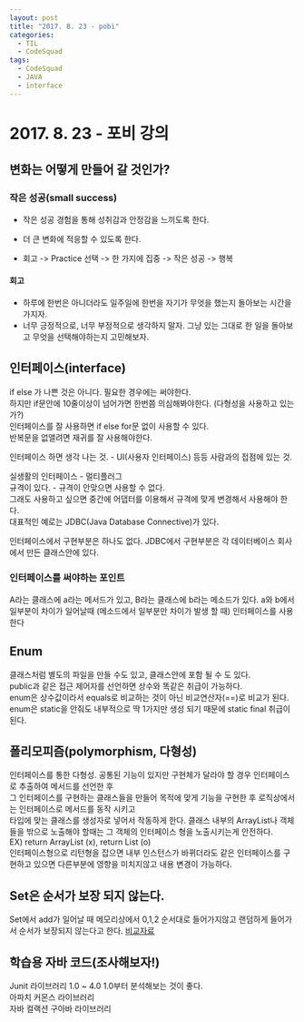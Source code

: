 ```yaml
---
layout: post
title: "2017. 8. 23 - pobi"
categories:
  - TIL
  - CodeSquad
tags:
  - CodeSquad
  - JAVA
  - interface
---
```

# 2017. 8. 23 - 포비 강의

## 변화는 어떻게 만들어 갈 것인가?

### 작은 성공(small success)
* 작은 성공 경험을 통해 성취감과 안정감을 느끼도록 한다.
* 더 큰 변화에 적응할 수 있도록 한다.

* 회고 -> Practice 선택 -> 한 가지에 집중 -> 작은 성공 -> 행복

#### 회고
* 하루에 한번은 아니더라도 일주일에 한번을 자기가 무엇을 했는지 돌아보는 시간을 가지자.
* 너무 긍정적으로, 너무 부정적으로 생각하지 말자. 그냥 있는 그대로 한 일을 돌아보고 무엇을 선택해야하는지 고민해보자.

## 인터페이스(interface)
  if else 가 나쁜 것은 아니다. 필요한 경우에는 써야한다.   
  하지만 if문안에 10줄이상이 넘어가면 한번쯤 의심해봐야한다. (다형성을 사용하고 있는가?)   
  인터페이스를 잘 사용하면 if else for문 없이 사용할 수 있다.   
  반복문을 없앨려면 재귀를 잘 사용해야한다.

  인터페이스 하면 생각 나는 것. - UI(사용자 인터페이스) 등등 사람과의 접점에 있는 것.   

  실생활의 인터페이스 - 멀티플러그    
  규격이 있다. - 규격이 안맞으면 사용할 수 없다.    
  그래도 사용하고 싶으면 중간에 어댑터를 이용해서 규격에 맞게 변경해서 사용해야 한다.   
  대표적인 예로는 JDBC(Java Database Connective)가 있다.    

  인터페이스에서 구현부분은 하나도 없다. JDBC에서 구현부분은 각 데이터베이스 회사에서 만든 클래스안에 있다.   

### 인터페이스를 써야하는 포인트
  A라는 클래스에 a라는 메서드가 있고, B라는 클래스에 b라는 메소드가 있다. a와 b에서 일부분이 차이가 일어날때 (메소드에서 일부분만 차이가 발생 할 때) 인터페이스를 사용한다



## Enum
  클래스처럼 별도의 파일을 만들 수도 있고, 클래스안에 포함 될 수 도 있다.    
  public과 같은 접근 제어자를 선언하면 상수와 똑같은 취급이 가능하다.   
  enum은 상수값이라서 equals로 비교하는 것이 아닌 비교연산자(==)로 비교가 된다.
  enum은 static을 안줘도 내부적으로 딱 1가지만 생성 되기 때문에 static final 취급이 된다.

## 폴리모피즘(polymorphism, 다형성)
  인터페이스를 통한 다형성. 공통된 기능이 있지만 구현체가 달라야 할 경우 인터페이스로 추출하여 메서드를 선언한 후   
  그 인터페이스를 구현하는 클래스들을 만들어 목적에 맞게 기능을 구현한 후 로직상에서는 인터페이스로 메서드를 동작 시키고    
  타입에 맞는 클래스를 생성자로 넣어서 작동하게 한다.
  클래스 내부의 ArrayList나 객체들을 밖으로 노출해야 할때는 그 객체의 인터페이스 형을 노출시키는게 안전하다.    
  EX) return ArrayList (x), return List (o)   
  인터페이스형으로 리턴형을 잡으면 내부 인스턴스가 바뀌더라도 같은 인터페이스를 구현하고 있으면 다른부분에 영향을 미치지않고 내용 변경이 가능하다.    

## Set은 순서가 보장 되지 않는다.
  Set에서 add가 일어날 때 메모리상에서 0,1,2 순서대로 들어가지않고 랜덤하게 들어가서 순서가 보장되지 않는다고 한다.
  [비교자료](http://blog.kuby.co.kr/28)

## 학습용 자바 코드(조사해보자!)
Junit 라이브러리 1.0 ~ 4.0  1.0부터 분석해보는 것이 좋다.   
아파치 커몬스 라이브러리   
자바 컬랙션 구아바 라이브러리

